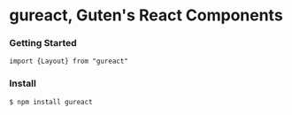 gureact, Guten's React Components
==================================

### Getting Started

```
import {Layout} from "gureact"
```

### Install

```
$ npm install gureact
```
